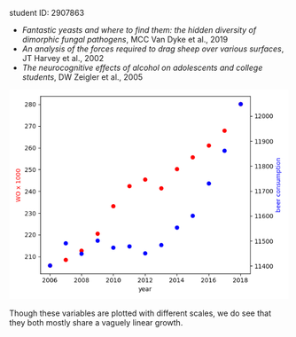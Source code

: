 student ID: 2907863

* *Fantastic yeasts and where to find them: the hidden diversity of dimorphic fungal pathogens*, MCC Van Dyke et al., 2019
* *An analysis of the forces required to drag sheep over various surfaces*, JT Harvey et al., 2002
* *The neurocognitive effects of alcohol on adolescents and college students*, DW Zeigler et al., 2005

![](correlationPlot.png)

Though these variables are plotted with different scales, we do see that they both mostly share a vaguely linear growth. 